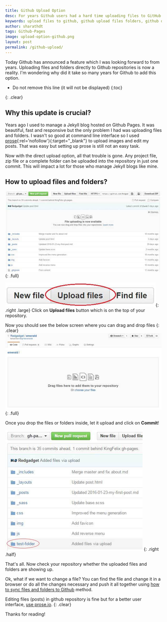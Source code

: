 ```yaml
---
title: Github Upload Option
desc: For years Github users had a hard time uploading files to GitHub repositories but now GitHub has provided an option to upload files and folders directly into repositories! Jekyll bloggers are also happy with this update. Now they can write a complete blog post with media directly in a browser!
keywords: upload files to github, github upload files folders, github drag and drop upload
author: sharathdt
tags: Github-Pages
image: upload-option-github.png
layout: post
permalink: /github-upload/
---
```



Today Github has announced a feature which I was looking forward to from years. Uploading files and folders directly to Github repositories is now a reality. I'm wondering why did it take so many years for Github to add this option.


* Do not remove this line (it will not be displayed) 
{:toc}

{: .clear}

## Why this update is crucial?

Years ago I used to manage a Jekyll blog hosted on Github Pages. It was beautiful, fast and responsive but the only problem I had was uploading files and folders. I wasn't so good at command line interface so I used [prose](http://prose.io){:rel='nofollow'}{:target="_blank"} to upload images and edit my posts. That was easy but setting up prose is still not an easy task.


Now with the direct upload option, all that trouble is gone. Any project file, zip file or a complete folder can be uploaded into the repository in just one commit. This will impact a lot for those who manage Jekyll blogs like mine. 

## How to upload files and folders?


![Upload files and folder to github](/images/github-upload-files-folders.jpg){: .full}

![github upload option button](/images/github-upload-files-folders-button.jpg){: .right .large}
Click on **Upload files** button which is on the top of your repository.

Now you should see the below screen where you can drag and drop files
{: .clear}
![github drag and drop files to upload](/images/github-upload-files-folders-2.jpg){: .full}

Once you drop the files or folders inside, let it upload and click on **Commit**! 


![github drag and drop files to upload](/images/github-upload-files-folders-3.jpg)
{: .right .half}

That's all. Now check your repository whether the uploaded files and folders are showing up. 

Ok, what if we want to change a file? You can find the file and change it in a browser or do all the changes necessary and push it all together using [how to sync files and folders to Github](/sync-files-folders-github/) method.

Editing files (posts) in github repository is fine but for a better user interface, [use prose.io](/edit-posts-jekyll/).
{: .clear}

Thanks for reading!
